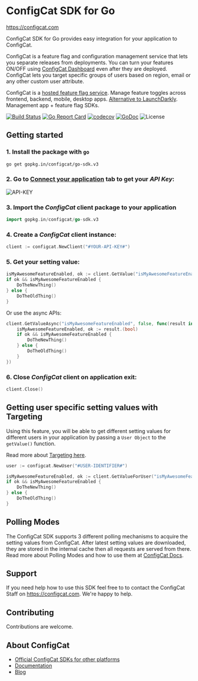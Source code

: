 # ConfigCat SDK for Go
https://configcat.com

ConfigCat SDK for Go provides easy integration for your application to ConfigCat.

ConfigCat is a feature flag and configuration management service that lets you separate releases from deployments. You can turn your features ON/OFF using <a href="https://app.configcat.com" target="_blank">ConfigCat Dashboard</a> even after they are deployed. ConfigCat lets you target specific groups of users based on region, email or any other custom user attribute.

ConfigCat is a <a target="_blank" href="https://configcat.com">hosted feature flag service</a>. Manage feature toggles across frontend, backend, mobile, desktop apps. <a target="_blank" href="https://configcat.com">Alternative to LaunchDarkly</a>. Management app + feature flag SDKs.

[![Build Status](https://travis-ci.com/configcat/go-sdk.svg?branch=master)](https://travis-ci.com/configcat/go-sdk)
[![Go Report Card](https://goreportcard.com/badge/github.com/configcat/go-sdk)](https://goreportcard.com/report/github.com/configcat/go-sdk)
[![codecov](https://codecov.io/gh/configcat/go-sdk/branch/master/graph/badge.svg)](https://codecov.io/gh/configcat/go-sdk)
[![GoDoc](https://godoc.org/github.com/configcat/go-sdk?status.svg)](https://godoc.org/github.com/configcat/go-sdk)
![License](https://img.shields.io/github/license/configcat/go-sdk.svg)

## Getting started

### 1. Install the package with `go`
```bash
go get gopkg.in/configcat/go-sdk.v3
```

### 2. Go to <a href="https://app.configcat.com/connect" target="_blank">Connect your application</a> tab to get your *API Key*:
![API-KEY](https://raw.githubusercontent.com/ConfigCat/go-sdk/master/media/readme01.png  "API-KEY")


### 3. Import the *ConfigCat* client package to your application
```go
import gopkg.in/configcat/go-sdk.v3
```

### 4. Create a *ConfigCat* client instance:
```go
client := configcat.NewClient("#YOUR-API-KEY#")
```

### 5. Get your setting value:
```go
isMyAwesomeFeatureEnabled, ok := client.GetValue("isMyAwesomeFeatureEnabled", false).(bool)
if ok && isMyAwesomeFeatureEnabled {
    DoTheNewThing()
} else {
    DoTheOldThing()
}
```
Or use the async APIs:
```go
client.GetValueAsync("isMyAwesomeFeatureEnabled", false, func(result interface{}) {
    isMyAwesomeFeatureEnabled, ok := result.(bool)
    if ok && isMyAwesomeFeatureEnabled {
        DoTheNewThing()
    } else {
        DoTheOldThing()
    }
})
```

### 6. Close *ConfigCat* client on application exit:
```go
client.Close()
```


## Getting user specific setting values with Targeting
Using this feature, you will be able to get different setting values for different users in your application by passing a `User Object` to the `getValue()` function.

Read more about [Targeting here](https://configcat.com/docs/advanced/targeting/).
```go
user := configcat.NewUser("#USER-IDENTIFIER#")

isMyAwesomeFeatureEnabled, ok := client.GetValueForUser("isMyAwesomeFeatureEnabled", user, false).(bool)
if ok && isMyAwesomeFeatureEnabled {
    DoTheNewThing()
} else {
    DoTheOldThing()
}
```

## Polling Modes
The ConfigCat SDK supports 3 different polling mechanisms to acquire the setting values from ConfigCat. After latest setting values are downloaded, they are stored in the internal cache then all requests are served from there. Read more about Polling Modes and how to use them at [ConfigCat Docs](https://configcat.com/docs/sdk-reference/go/).

## Support
If you need help how to use this SDK feel free to to contact the ConfigCat Staff on https://configcat.com. We're happy to help.

## Contributing
Contributions are welcome.

## About ConfigCat
- [Official ConfigCat SDKs for other platforms](https://github.com/configcat)
- [Documentation](https://configcat.com/docs)
- [Blog](https://configcat.com/blog)
